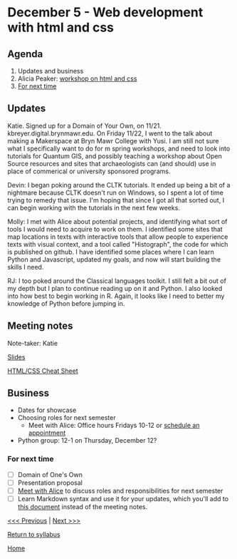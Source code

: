 # December 5 - Web development with html and css

## Agenda
1. Updates and business
2. Alicia Peaker: [workshop on html and css](#meeting-notes)
3. [For next time](#for-next-time)

## Updates

Katie. Signed up for a Domain of Your Own, on 11/21. kbreyer.digital.brynmawr.edu. On Friday 11/22, I went to the talk about making a Makerspace at Bryn Mawr College with Yusi. I am still not sure what I specifically want to do for m spring workshops, and need to look into tutorials for Quantum GIS, and possibly teaching a workshop about Open Source resources and sites that archaeologists can (and should) use in place of commerical or university sponsored programs.

Devin: I began poking around the CLTK tutorials. It ended up being a bit of a nightmare because CLTK doesn't run on Windows, so I spent a lot of time trying to remedy that issue. I'm hoping that since I got all that sorted out, I can begin working with the tutorials in the next few weeks.

Molly: I met with Alice about potential projects, and identifying what sort of tools I would need to acquire to work on them. I identified some sites that map locations in texts with interactive tools that allow people to experience texts with visual context, and a tool called "Histograph", the code for which is published on github. I have identified some places where I can learn Python and Javascript, updated my goals, and now will start building the skills I need.

RJ: I too poked around the Classical languages toolkit. I still felt a bit out of my depth but I plan to continue reading up on it and Python. I also looked into how best to begin working in R. Again, it looks like I need to better my knowledge of Python before jumping in.

## Meeting notes
Note-taker: Katie

[Slides](https://docs.google.com/presentation/d/145fzWCTX0Q_0InsRWzNDUYmjELvEgiaRnHfTKk0fwLk/edit?usp=sharing)

[HTML/CSS Cheat Sheet](https://docs.google.com/document/d/1GjgCykzeN6zcBO0gVX0K43ZHYfNn90ePTyGjkIntMLY/edit?usp=sharing)

## Business
- Dates for showcase
- Choosing roles for next semester
  - Meet with Alice: Office hours Fridays 10-12 or [schedule an appointment](https://calendly.com/amcgrath1/30min)
- Python group: 12-1 on Thursday, December 12?

### For next time
- [ ] Domain of One's Own
- [ ] Presentation proposal
- [ ] [Meet with Alice](https://calendly.com/amcgrath1/30min) to discuss roles and responsibilities for next semester
- [ ] Learn Markdown syntax and use it for your updates, which you'll add to [this document](/updates.md) instead of the meeting notes. 

[<<< Previous](/sessions/11-21-disciplines.md) | [Next >>>]()

[Return to syllabus](/syllabus.md)

[Home](/README.md)
